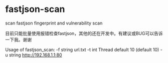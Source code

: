 # fastjson-scan
scan fastjson fingerprint and vulnerability scan

目前只能批量使用报错检查fastjson，其他的还在开发中。有建议或BUG可以告诉一下我。谢谢


Usage of fastjson_scan:
  -f string
        url.txt
  -t int
        Thread default 10 (default 10)
  -u string
        http://192.168.1.1:80

